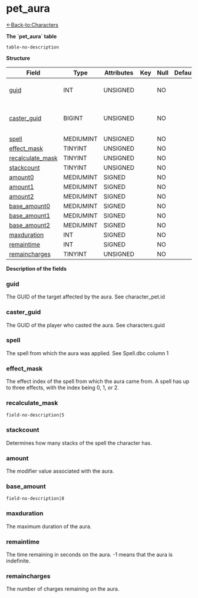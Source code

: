 # pet\_aura

[<-Back-to:Characters](database-characters.md)

**The \`pet\_aura\` table**

`table-no-description`

**Structure**

| Field                 | Type         | Attributes | Key | Null | Default | Extra | Comment                       |
|-----------------------|--------------|------------|-----|------|---------|-------|-------------------------------|
| [guid][1]             | INT      | UNSIGNED   |     | NO   |         |       | Global Unique Identifier      |
| [caster_guid][2]      | BIGINT   | UNSIGNED   |     | NO   |         |       | Full Global Unique Identifier |
| [spell][3]            | MEDIUMINT | UNSIGNED   |     | NO   |         |       |                               |
| [effect_mask][4]      | TINYINT   | UNSIGNED   |     | NO   |         |       |                               |
| [recalculate_mask][5] | TINYINT   | UNSIGNED   |     | NO   |         |       |                               |
| [stackcount][6]       | TINYINT   | UNSIGNED   |     | NO   |         |       |                               |
| [amount0][7]          | MEDIUMINT | SIGNED     |     | NO   |         |       |                               |
| [amount1][8]          | MEDIUMINT | SIGNED     |     | NO   |         |       |                               |
| [amount2][9]          | MEDIUMINT | SIGNED     |     | NO   |         |       |                               |
| [base_amount0][10]    | MEDIUMINT | SIGNED     |     | NO   |         |       |                               |
| [base_amount1][11]    | MEDIUMINT | SIGNED     |     | NO   |         |       |                               |
| [base_amount2][12]    | MEDIUMINT | SIGNED     |     | NO   |         |       |                               |
| [maxduration][13]     | INT      | SIGNED     |     | NO   |         |       |                               |
| [remaintime][14]      | INT      | SIGNED     |     | NO   |         |       |                               |
| [remaincharges][15]   | TINYINT   | UNSIGNED   |     | NO   |         |       |                               |

[1]: #guid
[2]: #caster_guid
[3]: #spell
[4]: #effect_mask
[5]: #recalculate_mask
[6]: #stackcount
[7]: #amount0
[8]: #amount1
[9]: #amount2
[10]: #base_amount0
[11]: #base_amount1
[12]: #base_amount2
[13]: #maxduration
[14]: #remaintime
[15]: #remaincharges

**Description of the fields**

### guid

The GUID of the target affected by the aura. See character\_pet.id

### caster\_guid

The GUID of the player who casted the aura. See characters.guid

### spell

The spell from which the aura was applied. See Spell.dbc column 1

### effect\_mask

The effect index of the spell from which the aura came from. A spell has up to three effects, with the index being 0, 1, or 2.

### recalculate\_mask

`field-no-description|5`

### stackcount

Determines how many stacks of the spell the character has.

### amount

The modifier value associated with the aura.

### base\_amount

`field-no-description|8`

### maxduration

The maximum duration of the aura.

### remaintime

The time remaining in seconds on the aura. -1 means that the aura is indefinite.

### remaincharges

The number of charges remaining on the aura.
